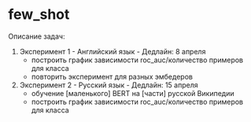 # few_shot

Описание задач:

1. Эксперимент 1 - Английский язык - Дедлайн: 8 апреля
	- построить график зависимости roc_auc/количество примеров для класса
	- повторить эксперимент для разных эмбедеров
2. Эксперимент 2 - Русский язык - Дедлайн: 15 апреля
	- обучение [маленького] BERT на [части] русской Википедии
	- построить график зависимости roc_auc/количество примеров для класса